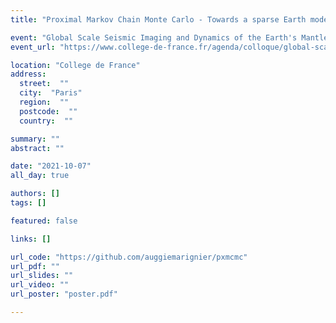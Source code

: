 ```yaml
---
title: "Proximal Markov Chain Monte Carlo - Towards a sparse Earth model"

event: "Global Scale Seismic Imaging and Dynamics of the Earth's Mantle"
event_url: "https://www.college-de-france.fr/agenda/colloque/global-scale-seismic-imaging-and-dynamics-of-the-earth-mantle"

location: "College de France"
address: 
  street:  ""
  city:  "Paris"
  region:  ""
  postcode:  ""
  country:  ""

summary: ""
abstract: ""

date: "2021-10-07"
all_day: true

authors: []
tags: []

featured: false

links: []

url_code: "https://github.com/auggiemarignier/pxmcmc"
url_pdf: ""
url_slides: ""
url_video: ""
url_poster: "poster.pdf"

---
```

